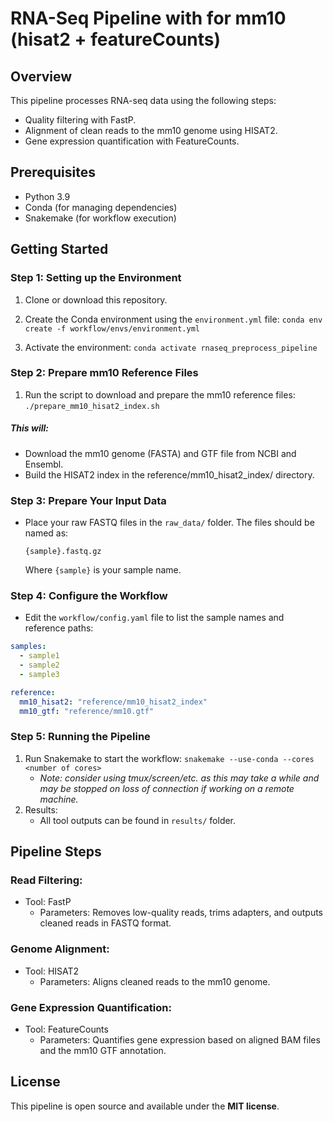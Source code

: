 # RNA-Seq Pipeline with for mm10 (hisat2 + featureCounts)


## Overview

This pipeline processes RNA-seq data using the following steps:

- Quality filtering with FastP.
- Alignment of clean reads to the mm10 genome using HISAT2.
- Gene expression quantification with FeatureCounts.

## Prerequisites

- Python 3.9
- Conda (for managing dependencies)
- Snakemake (for workflow execution)

## Getting Started


### Step 1: Setting up the Environment


1. Clone or download this repository.

1. Create the Conda environment using the `environment.yml` file: `conda env create -f workflow/envs/environment.yml`

1. Activate the environment:  `conda activate rnaseq_preprocess_pipeline`


### Step 2: Prepare mm10 Reference Files


1. Run the script to download and prepare the mm10 reference files: `./prepare_mm10_hisat2_index.sh`


##### This will: 
- Download the mm10 genome (FASTA) and GTF file from NCBI and Ensembl.
- Build the HISAT2 index in the reference/mm10_hisat2_index/ directory.

### Step 3: Prepare Your Input Data
- Place your raw FASTQ files in the `raw_data/` folder. The files should be named as:
    ```
    {sample}.fastq.gz
    ```
    Where `{sample}` is your sample name.

### Step 4: Configure the Workflow

- Edit the `workflow/config.yaml` file to list the sample names and reference paths:
```yaml 
samples:
  - sample1
  - sample2
  - sample3

reference:
  mm10_hisat2: "reference/mm10_hisat2_index"
  mm10_gtf: "reference/mm10.gtf"
```

### Step 5: Running the Pipeline
1. Run Snakemake to start the workflow: `snakemake --use-conda --cores <number of cores>`
    - *Note: consider using tmux/screen/etc. as this may take a while and may be stopped on loss of connection if working on a remote machine.*
1. Results:
    - All tool outputs can be found in `results/` folder.

## Pipeline Steps

### Read Filtering:
- Tool: FastP
    - Parameters: Removes low-quality reads, trims adapters, and outputs cleaned reads in FASTQ format.

### Genome Alignment:
- Tool: HISAT2
    - Parameters: Aligns cleaned reads to the mm10 genome.

### Gene Expression Quantification:
- Tool: FeatureCounts
    - Parameters: Quantifies gene expression based on aligned BAM files and the mm10 GTF annotation.

## License 
This pipeline is open source and available under the **MIT license**.
